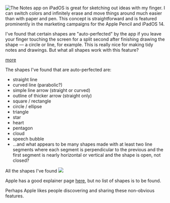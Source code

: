 
<!-- Copyright 2020 Phil Thompson. All Rights Reserved.  As noted in the License section of this repository's readme.md file, this file and its corresponding public HTML file, and all other articles, article files, and images, are distributed under traditional copyright.  The repository source code and other files are distributed under the MIT license. -->

[//]: # (gen-title: Apple Notes Shapes)

[//]: # (gen-title-url: Apple-Notes-Shapes)

[//]: # (gen-keywords: apple, notes, shapes, ios, ipados)

[//]: # (gen-description: A list of auto-recognized shapes in the Notes app on iOS and iPadOS)

[//]: # (gen-meta-end)

<a href="${THIS_ARTICLE}"><img style="float: left" class="width-resp-50-100" src="${SITE_ROOT_REL}/img/20201012.jpg"/></a> The Notes app on iPadOS is great for sketching out ideas with my finger.  I can switch colors and infinitely erase and move things around much easier than with paper and pen.  This concept is straightforward and is featured prominently in the marketing campaigns for the Apple Pencil and iPadOS 14.

I've found that certain shapes are "auto-perfected" by the app if you leave your finger touching the screen for a split second after finishing drawing the shape &mdash; a circle or line, for example.  This is really nice for making tidy notes and drawings.  But what all shapes work with this feature?

[more](more://)

The shapes I've found that are auto-perfected are:

* straight line
* curved line (parabolic?)
* simple line arrow (straight or curved)
* outline of thicker arrow (straight only)
* square / rectangle
* circle / ellipse
* triangle
* star
* heart
* pentagon
* cloud
* speech bubble
* ...and what appears to be many shapes made with at least two line segments where each segment is perpendicular to the previous and the first segment is nearly horizontal or vertical and the shape is open, not closed?

All the shapes I've found
<img class="width-100 center-block" src="${SITE_ROOT_REL}/img/20201012-all.jpg"/>

Apple has a good explainer page <a target="_blank" href="https://support.apple.com/en-us/HT209498">here</a>, but no list of shapes is to be found.

Perhaps Apple likes people discovering and sharing these non-obvious features.
